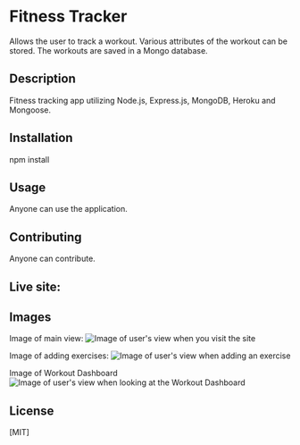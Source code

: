 # Fitness Tracker
Allows the user to track a workout. Various attributes of the workout can be stored. The workouts are saved in a Mongo database.

## Description 
Fitness tracking app utilizing Node.js, Express.js, MongoDB, Heroku and Mongoose.

## Installation 
npm install

## Usage 
Anyone can use the application.

## Contributing 
Anyone can contribute.

## Live site: 


## Images
Image of main view:
![Image of user's view when you visit the site](./public/images/image-1.png)

Image of adding exercises:
![Image of user's view when adding an exercise](./public/images/image-2.png)

Image of Workout Dashboard
![Image of user's view when looking at the Workout Dashboard](./public/images/image-3.png)

## License
[MIT]

